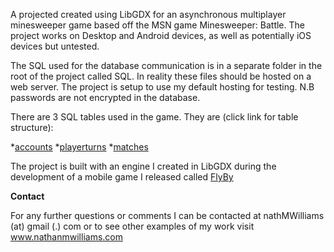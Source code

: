 A projected created using LibGDX for an asynchronous multiplayer minesweeper game based off the MSN game Minesweeper: Battle. The project works on Desktop and Android devices, as well as potentially iOS devices but untested. 

The SQL used for the database communication is in a separate folder in the root of the project called SQL. In reality these files should be hosted on a web server. The project is setup to use my default hosting for testing. N.B passwords are not encrypted in the database.

There are 3 SQL tables used in the game. They are (click link for table structure):

*[accounts](http://www.nathanmwilliams.com/SQL/MinesweeperBattle/accounts.html)
*[playerturns](http://www.nathanmwilliams.com/SQL/MinesweeperBattle/playerturns.html)
*[matches](http://www.nathanmwilliams.com/SQL/MinesweeperBattle/matches.html)

The project is built with an engine I created in LibGDX during the development of a mobile game I released called [FlyBy](http://www.nathanmwilliams.com/?cat=3)

**Contact**

For any further questions or comments I can be contacted at nathMWilliams (at) gmail (.) com or to see other examples of my work visit www.nathanmwilliams.com